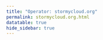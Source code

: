 ```yaml
---
title: "Operator: stormycloud.org"
permalink: stormycloud.org.html
datatable: true
hide_sidebar: true
---
```


<div>                        <script type="text/javascript">window.PlotlyConfig = {MathJaxConfig: 'local'};</script>
        <script src="https://cdn.plot.ly/plotly-2.4.2.min.js"></script>                <div id="d1410e92-fea2-4111-a53b-2f6ab7ce72e2" class="plotly-graph-div" style="height:100%; width:100%;"></div>            <script type="text/javascript">                                    window.PLOTLYENV=window.PLOTLYENV || {};                                    if (document.getElementById("d1410e92-fea2-4111-a53b-2f6ab7ce72e2")) {                    Plotly.newPlot(                        "d1410e92-fea2-4111-a53b-2f6ab7ce72e2",                        [{"name":"exit probability (%)","type":"scatter","x":["2021-10-18","2021-10-19","2021-10-20","2021-10-21","2021-10-22","2021-10-23","2021-10-25","2021-10-27","2021-10-28","2021-10-29","2021-10-31","2021-11-01","2021-11-02","2021-11-03"],"xaxis":"x","y":[0.0,0.0,0.0,0.0,0.0,0.0,0.03,0.08,0.1,0.12,0.17,0.25,0.26,0.32],"yaxis":"y"},{"name":"guard probability (%)","type":"scatter","x":["2021-10-18","2021-10-19","2021-10-20","2021-10-21","2021-10-22","2021-10-23","2021-10-25","2021-10-27","2021-10-28","2021-10-29","2021-10-31","2021-11-01","2021-11-02","2021-11-03"],"xaxis":"x","y":[0.0,0.0,0.0,0.0,0.0,0.0,0.0,0.11,0.29,0.33,0.5,0.54,0.53,0.52],"yaxis":"y"},{"name":"advertised bandwidth","type":"scatter","x":["2021-10-18","2021-10-19","2021-10-20","2021-10-21","2021-10-22","2021-10-23","2021-10-25","2021-10-27","2021-10-28","2021-10-29","2021-10-31","2021-11-01","2021-11-02","2021-11-03"],"xaxis":"x","y":[0.0,0.05,0.16,0.25,0.36,0.36,0.71,0.95,1.2,1.44,1.6,1.72,1.94,2.03],"yaxis":"y2"}],                        {"hovermode":"x","template":{"data":{"bar":[{"error_x":{"color":"#2a3f5f"},"error_y":{"color":"#2a3f5f"},"marker":{"line":{"color":"#E5ECF6","width":0.5},"pattern":{"fillmode":"overlay","size":10,"solidity":0.2}},"type":"bar"}],"barpolar":[{"marker":{"line":{"color":"#E5ECF6","width":0.5},"pattern":{"fillmode":"overlay","size":10,"solidity":0.2}},"type":"barpolar"}],"carpet":[{"aaxis":{"endlinecolor":"#2a3f5f","gridcolor":"white","linecolor":"white","minorgridcolor":"white","startlinecolor":"#2a3f5f"},"baxis":{"endlinecolor":"#2a3f5f","gridcolor":"white","linecolor":"white","minorgridcolor":"white","startlinecolor":"#2a3f5f"},"type":"carpet"}],"choropleth":[{"colorbar":{"outlinewidth":0,"ticks":""},"type":"choropleth"}],"contour":[{"colorbar":{"outlinewidth":0,"ticks":""},"colorscale":[[0.0,"#0d0887"],[0.1111111111111111,"#46039f"],[0.2222222222222222,"#7201a8"],[0.3333333333333333,"#9c179e"],[0.4444444444444444,"#bd3786"],[0.5555555555555556,"#d8576b"],[0.6666666666666666,"#ed7953"],[0.7777777777777778,"#fb9f3a"],[0.8888888888888888,"#fdca26"],[1.0,"#f0f921"]],"type":"contour"}],"contourcarpet":[{"colorbar":{"outlinewidth":0,"ticks":""},"type":"contourcarpet"}],"heatmap":[{"colorbar":{"outlinewidth":0,"ticks":""},"colorscale":[[0.0,"#0d0887"],[0.1111111111111111,"#46039f"],[0.2222222222222222,"#7201a8"],[0.3333333333333333,"#9c179e"],[0.4444444444444444,"#bd3786"],[0.5555555555555556,"#d8576b"],[0.6666666666666666,"#ed7953"],[0.7777777777777778,"#fb9f3a"],[0.8888888888888888,"#fdca26"],[1.0,"#f0f921"]],"type":"heatmap"}],"heatmapgl":[{"colorbar":{"outlinewidth":0,"ticks":""},"colorscale":[[0.0,"#0d0887"],[0.1111111111111111,"#46039f"],[0.2222222222222222,"#7201a8"],[0.3333333333333333,"#9c179e"],[0.4444444444444444,"#bd3786"],[0.5555555555555556,"#d8576b"],[0.6666666666666666,"#ed7953"],[0.7777777777777778,"#fb9f3a"],[0.8888888888888888,"#fdca26"],[1.0,"#f0f921"]],"type":"heatmapgl"}],"histogram":[{"marker":{"pattern":{"fillmode":"overlay","size":10,"solidity":0.2}},"type":"histogram"}],"histogram2d":[{"colorbar":{"outlinewidth":0,"ticks":""},"colorscale":[[0.0,"#0d0887"],[0.1111111111111111,"#46039f"],[0.2222222222222222,"#7201a8"],[0.3333333333333333,"#9c179e"],[0.4444444444444444,"#bd3786"],[0.5555555555555556,"#d8576b"],[0.6666666666666666,"#ed7953"],[0.7777777777777778,"#fb9f3a"],[0.8888888888888888,"#fdca26"],[1.0,"#f0f921"]],"type":"histogram2d"}],"histogram2dcontour":[{"colorbar":{"outlinewidth":0,"ticks":""},"colorscale":[[0.0,"#0d0887"],[0.1111111111111111,"#46039f"],[0.2222222222222222,"#7201a8"],[0.3333333333333333,"#9c179e"],[0.4444444444444444,"#bd3786"],[0.5555555555555556,"#d8576b"],[0.6666666666666666,"#ed7953"],[0.7777777777777778,"#fb9f3a"],[0.8888888888888888,"#fdca26"],[1.0,"#f0f921"]],"type":"histogram2dcontour"}],"mesh3d":[{"colorbar":{"outlinewidth":0,"ticks":""},"type":"mesh3d"}],"parcoords":[{"line":{"colorbar":{"outlinewidth":0,"ticks":""}},"type":"parcoords"}],"pie":[{"automargin":true,"type":"pie"}],"scatter":[{"marker":{"colorbar":{"outlinewidth":0,"ticks":""}},"type":"scatter"}],"scatter3d":[{"line":{"colorbar":{"outlinewidth":0,"ticks":""}},"marker":{"colorbar":{"outlinewidth":0,"ticks":""}},"type":"scatter3d"}],"scattercarpet":[{"marker":{"colorbar":{"outlinewidth":0,"ticks":""}},"type":"scattercarpet"}],"scattergeo":[{"marker":{"colorbar":{"outlinewidth":0,"ticks":""}},"type":"scattergeo"}],"scattergl":[{"marker":{"colorbar":{"outlinewidth":0,"ticks":""}},"type":"scattergl"}],"scattermapbox":[{"marker":{"colorbar":{"outlinewidth":0,"ticks":""}},"type":"scattermapbox"}],"scatterpolar":[{"marker":{"colorbar":{"outlinewidth":0,"ticks":""}},"type":"scatterpolar"}],"scatterpolargl":[{"marker":{"colorbar":{"outlinewidth":0,"ticks":""}},"type":"scatterpolargl"}],"scatterternary":[{"marker":{"colorbar":{"outlinewidth":0,"ticks":""}},"type":"scatterternary"}],"surface":[{"colorbar":{"outlinewidth":0,"ticks":""},"colorscale":[[0.0,"#0d0887"],[0.1111111111111111,"#46039f"],[0.2222222222222222,"#7201a8"],[0.3333333333333333,"#9c179e"],[0.4444444444444444,"#bd3786"],[0.5555555555555556,"#d8576b"],[0.6666666666666666,"#ed7953"],[0.7777777777777778,"#fb9f3a"],[0.8888888888888888,"#fdca26"],[1.0,"#f0f921"]],"type":"surface"}],"table":[{"cells":{"fill":{"color":"#EBF0F8"},"line":{"color":"white"}},"header":{"fill":{"color":"#C8D4E3"},"line":{"color":"white"}},"type":"table"}]},"layout":{"annotationdefaults":{"arrowcolor":"#2a3f5f","arrowhead":0,"arrowwidth":1},"autotypenumbers":"strict","coloraxis":{"colorbar":{"outlinewidth":0,"ticks":""}},"colorscale":{"diverging":[[0,"#8e0152"],[0.1,"#c51b7d"],[0.2,"#de77ae"],[0.3,"#f1b6da"],[0.4,"#fde0ef"],[0.5,"#f7f7f7"],[0.6,"#e6f5d0"],[0.7,"#b8e186"],[0.8,"#7fbc41"],[0.9,"#4d9221"],[1,"#276419"]],"sequential":[[0.0,"#0d0887"],[0.1111111111111111,"#46039f"],[0.2222222222222222,"#7201a8"],[0.3333333333333333,"#9c179e"],[0.4444444444444444,"#bd3786"],[0.5555555555555556,"#d8576b"],[0.6666666666666666,"#ed7953"],[0.7777777777777778,"#fb9f3a"],[0.8888888888888888,"#fdca26"],[1.0,"#f0f921"]],"sequentialminus":[[0.0,"#0d0887"],[0.1111111111111111,"#46039f"],[0.2222222222222222,"#7201a8"],[0.3333333333333333,"#9c179e"],[0.4444444444444444,"#bd3786"],[0.5555555555555556,"#d8576b"],[0.6666666666666666,"#ed7953"],[0.7777777777777778,"#fb9f3a"],[0.8888888888888888,"#fdca26"],[1.0,"#f0f921"]]},"colorway":["#636efa","#EF553B","#00cc96","#ab63fa","#FFA15A","#19d3f3","#FF6692","#B6E880","#FF97FF","#FECB52"],"font":{"color":"#2a3f5f"},"geo":{"bgcolor":"white","lakecolor":"white","landcolor":"#E5ECF6","showlakes":true,"showland":true,"subunitcolor":"white"},"hoverlabel":{"align":"left"},"hovermode":"closest","mapbox":{"style":"light"},"paper_bgcolor":"white","plot_bgcolor":"#E5ECF6","polar":{"angularaxis":{"gridcolor":"white","linecolor":"white","ticks":""},"bgcolor":"#E5ECF6","radialaxis":{"gridcolor":"white","linecolor":"white","ticks":""}},"scene":{"xaxis":{"backgroundcolor":"#E5ECF6","gridcolor":"white","gridwidth":2,"linecolor":"white","showbackground":true,"ticks":"","zerolinecolor":"white"},"yaxis":{"backgroundcolor":"#E5ECF6","gridcolor":"white","gridwidth":2,"linecolor":"white","showbackground":true,"ticks":"","zerolinecolor":"white"},"zaxis":{"backgroundcolor":"#E5ECF6","gridcolor":"white","gridwidth":2,"linecolor":"white","showbackground":true,"ticks":"","zerolinecolor":"white"}},"shapedefaults":{"line":{"color":"#2a3f5f"}},"ternary":{"aaxis":{"gridcolor":"white","linecolor":"white","ticks":""},"baxis":{"gridcolor":"white","linecolor":"white","ticks":""},"bgcolor":"#E5ECF6","caxis":{"gridcolor":"white","linecolor":"white","ticks":""}},"title":{"x":0.05},"xaxis":{"automargin":true,"gridcolor":"white","linecolor":"white","ticks":"","title":{"standoff":15},"zerolinecolor":"white","zerolinewidth":2},"yaxis":{"automargin":true,"gridcolor":"white","linecolor":"white","ticks":"","title":{"standoff":15},"zerolinecolor":"white","zerolinewidth":2}}},"xaxis":{"anchor":"y","domain":[0.0,0.94],"rangeselector":{"buttons":[{"count":7,"label":"week","step":"day","stepmode":"backward"},{"count":1,"label":"month","step":"month","stepmode":"backward"},{"count":6,"label":"6 months","step":"month","stepmode":"backward"},{"count":1,"label":"year","step":"year","stepmode":"backward"},{"step":"all"}]}},"yaxis":{"anchor":"x","domain":[0.0,1.0],"rangemode":"nonnegative","ticksuffix":"%","title":{"text":"exit / guard probability"}},"yaxis2":{"anchor":"x","overlaying":"y","rangemode":"nonnegative","side":"right","ticksuffix":" Gbit/s","title":{"text":"advertised bandwidth"}}},                        {"responsive": true}                    )                };                            </script>        </div>

Only proven relays are included in the graph and table. A proven relay claims to be part of a domain
and can be verified to be part of it via the
["well-known" URL or DNS records](https://nusenu.github.io/ContactInfo-Information-Sharing-Specification/#proof).

<div class="datatable-begin"></div>

| Nickname                                                                |   Mbit/s | Exit   | IPv4                                                     | IPv6                                                                                                 | First Seen   | Tor Version   | AS Name                                          |
|:------------------------------------------------------------------------|---------:|:-------|:---------------------------------------------------------|:-----------------------------------------------------------------------------------------------------|:-------------|:--------------|:-------------------------------------------------|
| [StormyCloudInc](w/relay/0AE98603DEDD519D0EFF2A66162B9529ECD9D694.html) |       37 | N      | [144.172.118.140](https://stat.ripe.net/144.172.118.140) | [2605:6400:d814:ddbe::140](https://stat.ripe.net/2605:6400:d814:ddbe::140)                           | 2021-10-18   | 0.4.6.8       | [DATAIDEAS-LLC](w/as_number/AS398355)            |
| [StormyCloudInc](w/relay/0D6EF858D7DBBF9694F81D9B9CB4A1C99B4F620E.html) |       44 | N      | [107.152.43.38](https://stat.ripe.net/107.152.43.38)     | [2607:9000:4000:22::e426:bd9](https://stat.ripe.net/2607:9000:4000:22::e426:bd9)                     | 2021-10-28   | 0.4.6.8       | [TZULO](w/as_number/AS11878)                     |
| [StormyCloudInc](w/relay/0FE6083A5FDBEBECA24B2A6B66F0CB92DD054A67.html) |       36 | N      | [107.152.38.194](https://stat.ripe.net/107.152.38.194)   | [2607:9000:0:28::7ea7:d019](https://stat.ripe.net/2607:9000:0:28::7ea7:d019)                         | 2021-10-27   | 0.4.6.8       | [TZULO](w/as_number/AS11878)                     |
| [StormyCloudInc](w/relay/1D0CCED2128CAA9B9D8C3D71A08F192BBA91120C.html) |       11 | N      | [69.30.242.156](https://stat.ripe.net/69.30.242.156)     | [2604:4300:a:102::156](https://stat.ripe.net/2604:4300:a:102::156)                                   | 2021-11-01   | 0.4.6.8       | [WII](w/as_number/AS32097)                       |
| [StormyCloudInc](w/relay/2A772EBF36CE63BD643674C4E3914D9A55F40140.html) |      113 | N      | [144.172.118.129](https://stat.ripe.net/144.172.118.129) | [2605:6400:d814:ddbe::129](https://stat.ripe.net/2605:6400:d814:ddbe::129)                           | 2021-10-19   | 0.4.6.8       | [DATAIDEAS-LLC](w/as_number/AS398355)            |
| [StormyCloudInc](w/relay/2F10EF06BA3712840C4FB986ED0E9AFEC1A0C74E.html) |       10 | N      | [69.30.242.157](https://stat.ripe.net/69.30.242.157)     | [2604:4300:a:102::157](https://stat.ripe.net/2604:4300:a:102::157)                                   | 2021-11-01   | 0.4.6.8       | [WII](w/as_number/AS32097)                       |
| [StormyCloudInc](w/relay/2F5F3C95B273490BF2626E0CD7F0F045C4CFF90D.html) |       94 | N      | [144.172.118.129](https://stat.ripe.net/144.172.118.129) | [2605:6400:d814:ddbe::129](https://stat.ripe.net/2605:6400:d814:ddbe::129)                           | 2021-10-18   | 0.4.6.8       | [DATAIDEAS-LLC](w/as_number/AS398355)            |
| [StormyCloudInc](w/relay/37C58EE43A5536BE1E44EE2053824356818AE912.html) |       74 | Y      | [37.48.74.28](https://stat.ripe.net/37.48.74.28)         | [2001:1af8:4700:a058:2::](https://stat.ripe.net/2001:1af8:4700:a058:2::)                             | 2021-10-22   | 0.4.6.8       | [LeaseWeb Netherlands B.V.](w/as_number/AS60781) |
| [StormyCloudInc](w/relay/3CD0B966DD4814B15A898897D9A5DEEE54E8FDB2.html) |       49 | N      | [107.152.38.199](https://stat.ripe.net/107.152.38.199)   | [2607:9000:0:28::b13:d97b](https://stat.ripe.net/2607:9000:0:28::b13:d97b)                           | 2021-10-27   | 0.4.6.8       | [TZULO](w/as_number/AS11878)                     |
| [StormyCloudInc](w/relay/4B25B574C2C0F6230C8DD8F35711CA23AAA43971.html) |       38 | N      | [209.141.45.227](https://stat.ripe.net/209.141.45.227)   | [2605:6400:20:275e:fa5f:515f:d12b:c095](https://stat.ripe.net/2605:6400:20:275e:fa5f:515f:d12b:c095) | 2021-10-19   | 0.4.5.10      | [PONYNET](w/as_number/AS53667)                   |
| [StormyCloudInc](w/relay/5886B4AD841347BBC4448346BAD7641BE716E71F.html) |       59 | N      | [198.98.56.81](https://stat.ripe.net/198.98.56.81)       | [2605:6400:10:977:c5c7:bfc2:d0f9:13df](https://stat.ripe.net/2605:6400:10:977:c5c7:bfc2:d0f9:13df)   | 2021-10-21   | 0.4.5.10      | [PONYNET](w/as_number/AS53667)                   |
| [StormyCloudInc](w/relay/65A818A68B60B9DB113C4C1F39AED991D4110F06.html) |       32 | N      | [51.81.254.11](https://stat.ripe.net/51.81.254.11)       | None                                                                                                 | 2021-10-17   | 0.4.5.10      | [OVH SAS](w/as_number/AS16276)                   |
| [StormyCloudInc](w/relay/69093E6A0A39704E69042AA8928148FFAFE15BCB.html) |       82 | Y      | [144.172.118.74](https://stat.ripe.net/144.172.118.74)   | [2605:6400:d814:ddbe::74](https://stat.ripe.net/2605:6400:d814:ddbe::74)                             | 2021-10-22   | 0.4.6.8       | [DATAIDEAS-LLC](w/as_number/AS398355)            |
| [StormyCloudInc](w/relay/6CEB64F6C655B7394A7A2C6175D17FAC3387D79B.html) |       19 | N      | [69.30.242.158](https://stat.ripe.net/69.30.242.158)     | [2604:4300:a:102::158](https://stat.ripe.net/2604:4300:a:102::158)                                   | 2021-11-01   | 0.4.6.8       | [WII](w/as_number/AS32097)                       |
| [StormyCloudInc](w/relay/6E914A73D403856F78A7413647681BF7B7FD5B4F.html) |       11 | N      | [69.30.242.156](https://stat.ripe.net/69.30.242.156)     | [2604:4300:a:102::156](https://stat.ripe.net/2604:4300:a:102::156)                                   | 2021-11-01   | 0.4.6.8       | [WII](w/as_number/AS32097)                       |
| [StormyCloudInc](w/relay/6FFBF52ACB71934CC5754DB3A8880E85E2781F0D.html) |        9 | N      | [69.30.242.155](https://stat.ripe.net/69.30.242.155)     | [2604:4300:a:102::155](https://stat.ripe.net/2604:4300:a:102::155)                                   | 2021-11-01   | 0.4.6.8       | [WII](w/as_number/AS32097)                       |
| [StormyCloudInc](w/relay/74838E434B0CF36CC2399BAE07C204D1BD14C14F.html) |       49 | N      | [209.141.46.47](https://stat.ripe.net/209.141.46.47)     | [2605:6400:20:21c3:9fb4:fc64:b48c:f091](https://stat.ripe.net/2605:6400:20:21c3:9fb4:fc64:b48c:f091) | 2021-10-19   | 0.4.5.10      | [PONYNET](w/as_number/AS53667)                   |
| [StormyCloudInc](w/relay/76AE930782A3EA62AB5C0D72C6C72EF291D37B4E.html) |       44 | Y      | [144.172.118.74](https://stat.ripe.net/144.172.118.74)   | [2605:6400:d814:ddbe::74](https://stat.ripe.net/2605:6400:d814:ddbe::74)                             | 2021-10-22   | 0.4.6.8       | [DATAIDEAS-LLC](w/as_number/AS398355)            |
| [StormyCloudInc](w/relay/7BA498E6463B544694D863012CF4F85A94277695.html) |       28 | N      | [107.152.38.194](https://stat.ripe.net/107.152.38.194)   | [2607:9000:0:28::7ea7:d019](https://stat.ripe.net/2607:9000:0:28::7ea7:d019)                         | 2021-10-27   | 0.4.6.8       | [TZULO](w/as_number/AS11878)                     |
| [StormyCloudInc](w/relay/83894380AC96AEA1F1A3803A04D25A6360085591.html) |      285 | N      | [144.76.69.140](https://stat.ripe.net/144.76.69.140)     | [2a01:4f8:191:828b::2](https://stat.ripe.net/2a01:4f8:191:828b::2)                                   | 2021-10-19   | 0.4.6.8       | [Hetzner Online GmbH](w/as_number/AS24940)       |
| [StormyCloudInc](w/relay/90405E7A8748B43C89E30BF3BAE3E6525232AA35.html) |       40 | N      | [107.152.38.199](https://stat.ripe.net/107.152.38.199)   | [2607:9000:0:28::b13:d97b](https://stat.ripe.net/2607:9000:0:28::b13:d97b)                           | 2021-10-27   | 0.4.6.8       | [TZULO](w/as_number/AS11878)                     |
| [StormyCloudInc](w/relay/9A6F2A2DB69D3D5892528434EAAF00B8012F137E.html) |       39 | N      | [209.141.45.227](https://stat.ripe.net/209.141.45.227)   | [2605:6400:20:275e:fa5f:515f:d12b:c095](https://stat.ripe.net/2605:6400:20:275e:fa5f:515f:d12b:c095) | 2021-10-19   | 0.4.5.10      | [PONYNET](w/as_number/AS53667)                   |
| [StormyCloudInc](w/relay/AFED92C31ED7FC0E5B83A620FCC54AA57776A6B7.html) |       44 | N      | [107.152.43.38](https://stat.ripe.net/107.152.43.38)     | [2607:9000:4000:22::e426:bd9](https://stat.ripe.net/2607:9000:4000:22::e426:bd9)                     | 2021-10-28   | 0.4.6.8       | [TZULO](w/as_number/AS11878)                     |
| [StormyCloudInc](w/relay/B7A30CCCEB768AED08A8E2BBF3327CC12091D5B5.html) |       22 | N      | [69.30.242.157](https://stat.ripe.net/69.30.242.157)     | [2604:4300:a:102::157](https://stat.ripe.net/2604:4300:a:102::157)                                   | 2021-11-01   | 0.4.6.8       | [WII](w/as_number/AS32097)                       |
| [StormyCloudInc](w/relay/C6BDE87671B6594AF2A66964CAD519844503B793.html) |       26 | N      | [69.30.242.158](https://stat.ripe.net/69.30.242.158)     | [2604:4300:a:102::158](https://stat.ripe.net/2604:4300:a:102::158)                                   | 2021-11-01   | 0.4.6.8       | [WII](w/as_number/AS32097)                       |
| [StormyCloudInc](w/relay/D28DD5A360CA7FEC2B5846DEA01265CD56C15F9B.html) |      124 | Y      | [37.48.74.28](https://stat.ripe.net/37.48.74.28)         | [2001:1af8:4700:a058:2::](https://stat.ripe.net/2001:1af8:4700:a058:2::)                             | 2021-10-22   | 0.4.6.8       | [LeaseWeb Netherlands B.V.](w/as_number/AS60781) |
| [StormyCloudInc](w/relay/D692836EFDDFE8CB69744DD7782083F9275A58EC.html) |       31 | N      | [107.152.46.97](https://stat.ripe.net/107.152.46.97)     | [2607:9000:3000:11::87d5:96dc](https://stat.ripe.net/2607:9000:3000:11::87d5:96dc)                   | 2021-10-28   | 0.4.6.8       | [ST-BGP](w/as_number/AS46844)                    |
| [StormyCloudInc](w/relay/D8C495D5A0B10D5E2E58004FE633084EBF732C21.html) |       46 | N      | [144.172.118.140](https://stat.ripe.net/144.172.118.140) | [2605:6400:d814:ddbe::140](https://stat.ripe.net/2605:6400:d814:ddbe::140)                           | 2021-10-18   | 0.4.6.8       | [DATAIDEAS-LLC](w/as_number/AS398355)            |
| [StormyCloudInc](w/relay/E3ACC23B99608365FAB11D4F1D36D20A83F527C8.html) |      314 | N      | [144.76.69.140](https://stat.ripe.net/144.76.69.140)     | [2a01:4f8:191:828b::2](https://stat.ripe.net/2a01:4f8:191:828b::2)                                   | 2021-10-19   | 0.4.6.8       | [Hetzner Online GmbH](w/as_number/AS24940)       |
| [StormyCloudInc](w/relay/E4E7D68A7B066E48E9D47FDB289184E3DEAC9673.html) |       41 | N      | [209.141.46.47](https://stat.ripe.net/209.141.46.47)     | [2605:6400:20:21c3:9fb4:fc64:b48c:f091](https://stat.ripe.net/2605:6400:20:21c3:9fb4:fc64:b48c:f091) | 2021-10-19   | 0.4.5.10      | [PONYNET](w/as_number/AS53667)                   |
| [StormyCloudInc](w/relay/EC40334D5CC8542F051E04A36BA6818847B278E7.html) |       31 | N      | [51.81.254.11](https://stat.ripe.net/51.81.254.11)       | None                                                                                                 | 2021-10-17   | 0.4.5.10      | [OVH SAS](w/as_number/AS16276)                   |
| [StormyCloudInc](w/relay/F3F863A2121E54CF5C455E9CAECD114DA46FAD5D.html) |       11 | N      | [69.30.242.155](https://stat.ripe.net/69.30.242.155)     | [2604:4300:a:102::155](https://stat.ripe.net/2604:4300:a:102::155)                                   | 2021-11-01   | 0.4.6.8       | [WII](w/as_number/AS32097)                       |
| [StormyCloudInc](w/relay/F922BAB06A4C960EED3B6F617CF0090EE82F0E17.html) |       31 | N      | [107.152.46.97](https://stat.ripe.net/107.152.46.97)     | [2607:9000:3000:11::87d5:96dc](https://stat.ripe.net/2607:9000:3000:11::87d5:96dc)                   | 2021-10-28   | 0.4.6.8       | [ST-BGP](w/as_number/AS46844)                    |
| [StormyCloudInc](w/relay/FE0016D9350B7AA5A7DAE6D463DD8F0EC1228F7D.html) |       90 | N      | [198.98.56.81](https://stat.ripe.net/198.98.56.81)       | [2605:6400:10:977:c5c7:bfc2:d0f9:13df](https://stat.ripe.net/2605:6400:10:977:c5c7:bfc2:d0f9:13df)   | 2021-10-21   | 0.4.5.10      | [PONYNET](w/as_number/AS53667)                   |

<div class="datatable-end"></div> 